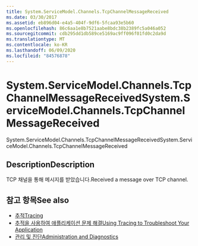 ```yaml
---
title: System.ServiceModel.Channels.TcpChannelMessageReceived
ms.date: 03/30/2017
ms.assetid: eb896d04-e4a5-404f-9df6-5fcaa93e5b60
ms.openlocfilehash: 86c6aa1e8b7521aabe8bdc38b2389fc5a046a052
ms.sourcegitcommit: cdb295dd1db589ce5169ac9ff096f01fd0c2da9d
ms.translationtype: MT
ms.contentlocale: ko-KR
ms.lasthandoff: 06/09/2020
ms.locfileid: "84576878"
---
```

# <a name="systemservicemodelchannelstcpchannelmessagereceived"></a><span data-ttu-id="b4e6d-102">System.ServiceModel.Channels.TcpChannelMessageReceived</span><span class="sxs-lookup"><span data-stu-id="b4e6d-102">System.ServiceModel.Channels.TcpChannelMessageReceived</span></span>
<span data-ttu-id="b4e6d-103">System.ServiceModel.Channels.TcpChannelMessageReceived</span><span class="sxs-lookup"><span data-stu-id="b4e6d-103">System.ServiceModel.Channels.TcpChannelMessageReceived</span></span>  
  
## <a name="description"></a><span data-ttu-id="b4e6d-104">Description</span><span class="sxs-lookup"><span data-stu-id="b4e6d-104">Description</span></span>  
 <span data-ttu-id="b4e6d-105">TCP 채널을 통해 메시지를 받았습니다.</span><span class="sxs-lookup"><span data-stu-id="b4e6d-105">Received a message over TCP channel.</span></span>  
  
## <a name="see-also"></a><span data-ttu-id="b4e6d-106">참고 항목</span><span class="sxs-lookup"><span data-stu-id="b4e6d-106">See also</span></span>

- [<span data-ttu-id="b4e6d-107">추적</span><span class="sxs-lookup"><span data-stu-id="b4e6d-107">Tracing</span></span>](index.md)
- [<span data-ttu-id="b4e6d-108">추적을 사용하여 애플리케이션 문제 해결</span><span class="sxs-lookup"><span data-stu-id="b4e6d-108">Using Tracing to Troubleshoot Your Application</span></span>](using-tracing-to-troubleshoot-your-application.md)
- [<span data-ttu-id="b4e6d-109">관리 및 진단</span><span class="sxs-lookup"><span data-stu-id="b4e6d-109">Administration and Diagnostics</span></span>](../index.md)
